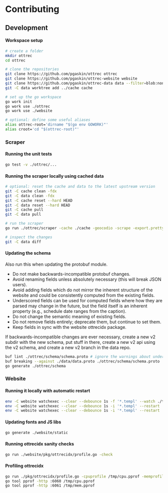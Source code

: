 # Contributing

## Development

#### Workspace setup

```bash
# create a folder
mkdir ottrec
cd ottrec

# clone the repositories
git clone https://github.com/pgaskin/ottrec ottrec
git clone https://github.com/pgaskin/ottrec-website website
git clone https://github.com/pgaskin/ottrec-data data --filter=blob:none
git -C data worktree add ../cache cache

# set up the go workspace
go work init
go work use ./ottrec
go work use ./website

# optional: define some useful aliases
alias ottrec-root='dirname "$(go env GOWORK)"'
alias croot='cd "$(ottrec-root)"'
```

### Scraper

#### Running the unit tests

```bash
go test -v ./ottrec/...
```

#### Running the scraper locally using cached data

```bash
# optional: reset the cache and data to the latest upstream version
git -C cache clean -fdx
git -C data clean -fdx
git -C cache reset --hard HEAD
git -C data reset --hard HEAD
git -C cache pull
git -C data pull

# run the scraper
go run ./ottrec/scraper -cache ./cache -geocodio -scrape -export.pretty -export.proto ./data/data.proto -export.pb ./data/data.pb -export.textpb ./data/data.textpb -export.json ./data/data.json

# inspect the changes
git -C data diff
```

#### Updating the schema

Also run this when updating the protobuf module.

- Do not make backwards-incompatible protobuf changes.
- Avoid renaming fields unless absolutely necessary (this will break JSON users).
- Avoid adding fields which do not mirror the inherent structure of the website and could be consistently computed from the existing fields.
- Underscored fields can be used for computed fields where how they are parsed may change in the future, but the field itself is an inherent property (e.g., schedule date ranges from the caption).
- Do not change the semantic meaning of existing fields.
- Do not remove fields entirely; deprecate them, but continue to set them.
- Keep fields in sync with the website ottrecidx package.

If backwards-incompatible changes are ever necessary, create a new v2 subdir with the new schema, put stuff in there, create a new v2 api using the v2 schema, and create a new v2 branch in the data repo.

```bash
buf lint ./ottrec/schema/schema.proto # ignore the warnings about underscored field names, v1 dir, and the weekday enum
buf breaking --against ./data/data.proto ./ottrec/schema/schema.proto
go generate ./ottrec/schema
```

### Website

#### Running it locally with automatic restart

```bash
env -C website watchexec --clear --debounce 1s -f '*.templ' --watch ./templates 'go generate ./templates'
env -C website watchexec --clear --debounce 1s -i '*.templ' --restart 'go run ./cmd/ottrec-data' # http://data.ottrec.localhost:8082/
env -C website watchexec --clear --debounce 1s -i '*.templ' --restart 'go run ./cmd/ottrec-website' # http://ottrec.localhost:8083/
```

#### Updating fonts and JS libs

```bash
go generate ./website/static
```

#### Running ottrecidx sanity checks

```bash
go run ./website/pkg/ottrecidx/profile.go -check
```

#### Profiling ottrecidx

```bash
go run ./pkg/ottrecidx/profile.go -cpuprofile /tmp/cpu.pprof -memprofile /tmp/mem.pprof
go tool pprof -http :6060 /tmp/cpu.pprof
go tool pprof -http :6061 /tmp/mem.pprof
```
